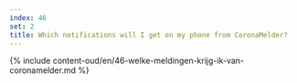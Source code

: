 ```yaml
---
index: 46
set: 2
title: Which notifications will I get on my phone from CoronaMelder?
---
```

{% include content-oud/en/46-welke-meldingen-krijg-ik-van-coronamelder.md %}
